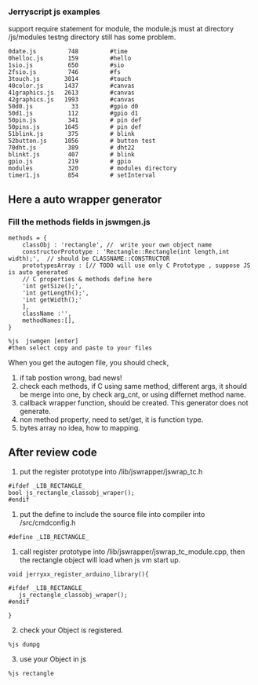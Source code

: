 ### Jerryscript js examples
support require statement for module, the module.js must at directory /js/modules
testng directory still has some problem.
```
0date.js         748         #time
0helloc.js       159         #hello
1sio.js          650         #sio
2fsio.js         746         #fs
3touch.js       3014         #touch
40color.js      1437         #canvas
41graphics.js   2613         #canvas
42graphics.js   1993         #canvas
50d0.js           33         #gpio d0
50d1.js          112         #gpio d1
50pin.js         341         # pin def
50pins.js       1645         # pin def
51blink.js       375         # blink
52button.js     1056         # button test
70dht.js         389         # dht22
blinkt.js        407         # blink
gpio.js          219         # gpio
modules          320         # modules directory 
timer1.js        854         # setInterval
```
## Here a auto wrapper generator
### Fill the methods fields in jswmgen.js
```
methods = {
    classObj : 'rectangle', //  write your own object name
    constructorPrototype : 'Rectangle::Rectangle(int length,int width);',  // should be CLASSNAME::CONSTRUCTOR
    prototypesArray : [// TODO will use only C Prototype , suppose JS is auto generated
    // C properties & methods define here                   
    'int getSize();',
    'int getLength();',
    'int getWidth();'
    ],
    className :'',
    methodNames:[],
}
```
```
%js  jswmgen [enter]
#then select copy and paste to your files
```
When you get the autogen file, you should check,
1. if tab postion wrong, bad news!
2. check each methods, if C using same method, different args, it should be merge into one, by check arg_cnt, or using differnet method name.
3. callback wrapper function, should be created. This generator does not generate.
4. non method property, need to set/get, it is function type.
5. bytes array no idea, how to mapping.

## After review code
1. put the register prototype into  /lib/jswrapper/jswrap_tc.h
```
#ifdef _LIB_RECTANGLE_
bool js_rectangle_classobj_wraper();
#endif
```
1. put the define to include the source file into compiler into /src/cmdconfig.h
```
#define _LIB_RECTANGLE_
```
1. call register prototype into /lib/jswrapper/jswrap_tc_module.cpp, then the rectangle object will load when js vm start up.
```
void jerryxx_register_arduino_library(){

#ifdef _LIB_RECTANGLE_
   js_rectangle_classobj_wraper();
#endif

}
```
2. check your Object is registered.
```
%js dumpg 
```
3. use your Object in js
```
%js rectangle 
```